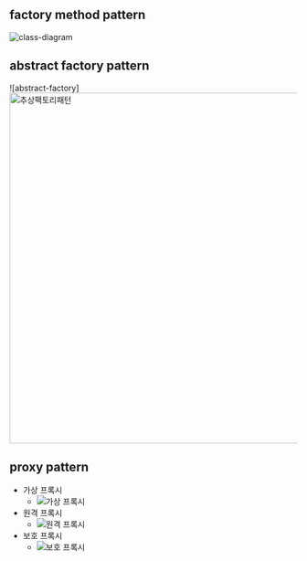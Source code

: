 
## factory method pattern

![class-diagram](https://user-images.githubusercontent.com/67587446/159250754-0c3b883d-4960-41da-98d8-9ee5733b2b19.png)


## abstract factory pattern
![abstract-factory]<img width="614" alt="추상팩토리패턴" src="https://user-images.githubusercontent.com/67587446/160993018-965abb81-9ca1-4482-ac39-b2051a9768d4.png">


## proxy pattern
- 가상 프록시 
  - ![가상 프록시](https://user-images.githubusercontent.com/67587446/161195618-30ba2268-5838-4260-bb25-7d3d8d4669c4.png)
- 원격 프록시
  - ![원격 프록시](https://user-images.githubusercontent.com/67587446/161195620-17593b5b-13a2-42c2-ac3f-31c455d8b810.png)
- 보호 프록시
  - ![보호 프록시](https://user-images.githubusercontent.com/67587446/161195622-3e60d551-4c5c-4113-9a80-a0c870cf3a41.png)